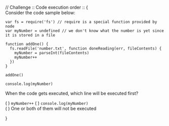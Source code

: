 // Challenge :: Code execution order ::
{  
Consider the code sample below:

```
var fs = require('fs') // require is a special function provided by node
var myNumber = undefined // we don't know what the number is yet since it is stored in a file

function addOne() {
  fs.readFile('number.txt', function doneReading(err, fileContents) {
    myNumber = parseInt(fileContents)
    myNumber++
  })
}

addOne()

console.log(myNumber)
```

When the code gets executed, which line will be executed first?

( ) `myNumber++`
( ) `console.log(myNumber)`  
( ) One or both of them will not be executed

<!-- () `myNumber++` {{selected: Note that myNumber++ is passed as a callback method to an asynchronous method}, {unselected: You correctly noticed that myNumber++ is executed later despite being located earlier in the code}}  
(x) `console.log(myNumber)`  {{selected: You correctly noticed that this line get executed first because the preceding line is part of a callback method that is delayed because a file read operation.}, {unselected: Note that readFile is an asynchronous method which delays the execution of the previous line}}  
() One or both of them will not be executed {{selected: There is nothing in the code that would keep both lines from being executed}, {unselected: You are correct that asynchronous functions will eventually complete their execution}}  
|| Remember that Javascript has both synchronous and asynchronous methods ||  
|| Remember that readFile is an asynchronous method and anything that accesses disk will generally be asynchronous because it takes longer to complete ||   -->
}
